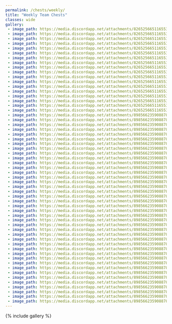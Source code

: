 ```yaml
---
permalink: /chests/weekly/
title: "Weekly Team Chests"
classes: wide
gallery:
 - image_path: https://media.discordapp.net/attachments/826525665116553228/828439500291702784/image3.png?width=398&height=278
 - image_path: https://media.discordapp.net/attachments/826525665116553228/835731161807323166/IMG_3401.PNG?width=398&height=278
 - image_path: https://media.discordapp.net/attachments/826525665116553228/835731730722979850/IMG_3491.PNG?width=398&height=278
 - image_path: https://media.discordapp.net/attachments/826525665116553228/836040890132201492/image0.png?width=398&height=278
 - image_path: https://media.discordapp.net/attachments/826525665116553228/840815697877008414/IMG_3854.PNG?width=398&height=278
 - image_path: https://media.discordapp.net/attachments/826525665116553228/862195630809415710/IMG_3970.PNG?width=398&height=278
 - image_path: https://media.discordapp.net/attachments/826525665116553228/862196472019681290/IMG_4287.PNG?width=398&height=278
 - image_path: https://media.discordapp.net/attachments/826525665116553228/862197111247863848/IMG_4585.PNG?width=398&height=278
 - image_path: https://media.discordapp.net/attachments/826525665116553228/862198154719395850/IMG_5146.PNG?width=398&height=278
 - image_path: https://media.discordapp.net/attachments/826525665116553228/862198519250026526/IMG_5363.PNG?width=398&height=278
 - image_path: https://media.discordapp.net/attachments/826525665116553228/862199110861848596/IMG_5848.PNG?width=398&height=278
 - image_path: https://media.discordapp.net/attachments/826525665116553228/866190607130558484/IMG_3346.PNG?width=398&height=278
 - image_path: https://media.discordapp.net/attachments/826525665116553228/874157621752520764/IMG_6731.PNG?width=398&height=278
 - image_path: https://media.discordapp.net/attachments/826525665116553228/874157907451715634/IMG_7002.PNG?width=398&height=278
 - image_path: https://media.discordapp.net/attachments/826525665116553228/874158106270130176/IMG_7278.PNG?width=398&height=278
 - image_path: https://media.discordapp.net/attachments/826525665116553228/874158473498230805/IMG_7726.PNG?width=398&height=278
 - image_path: https://media.discordapp.net/attachments/826525665116553228/886523714013921320/IMG_8272.PNG?width=398&height=278
 - image_path: https://media.discordapp.net/attachments/826525665116553228/886524619887116339/IMG_8562.PNG?width=398&height=278
 - image_path: https://media.discordapp.net/attachments/898566235908878366/898566712692191262/IMG_3980.PNG?width=398&height=278
 - image_path: https://media.discordapp.net/attachments/898566235908878366/898567001503567911/IMG_9831.PNG?width=398&height=278
 - image_path: https://media.discordapp.net/attachments/898566235908878366/915677099258429450/IMG_9831.PNG?width=398&height=278
 - image_path: https://media.discordapp.net/attachments/898566235908878366/915677342666477568/IMG_0116.PNG?width=398&height=278
 - image_path: https://media.discordapp.net/attachments/898566235908878366/915677676826656768/IMG_0296.PNG?width=398&height=278
 - image_path: https://media.discordapp.net/attachments/898566235908878366/915677876475551754/IMG_0563.PNG?width=398&height=278
 - image_path: https://media.discordapp.net/attachments/898566235908878366/915678303728312360/IMG_0878.PNG?width=398&height=278
 - image_path: https://media.discordapp.net/attachments/898566235908878366/915678598839558174/IMG_1237.PNG?width=398&height=278
 - image_path: https://media.discordapp.net/attachments/898566235908878366/915678974171029534/IMG_1886.PNG?width=398&height=278
 - image_path: https://media.discordapp.net/attachments/898566235908878366/915679346486824990/IMG_2083.PNG?width=398&height=278
 - image_path: https://media.discordapp.net/attachments/898566235908878366/917773063221817384/IMG_2439.PNG?width=398&height=278
 - image_path: https://media.discordapp.net/attachments/898566235908878366/950861307421261924/IMG_2626.PNG?width=398&height=278
 - image_path: https://media.discordapp.net/attachments/898566235908878366/950861720547651604/IMG_2802.PNG?width=398&height=278
 - image_path: https://media.discordapp.net/attachments/898566235908878366/950862108134887435/IMG_3217.PNG?width=398&height=278
 - image_path: https://media.discordapp.net/attachments/898566235908878366/950862302637346848/IMG_3410.PNG?width=398&height=278
 - image_path: https://media.discordapp.net/attachments/898566235908878366/950862479695695922/IMG_3578.PNG?width=398&height=278
 - image_path: https://media.discordapp.net/attachments/898566235908878366/950863179012005958/IMG_4671.PNG?width=398&height=278
 - image_path: https://media.discordapp.net/attachments/898566235908878366/1024586725516918794/IMG_9450.PNG?width=398&height=278
 - image_path: https://media.discordapp.net/attachments/898566235908878366/1024587111975882872/IMG_4969.PNG?width=398&height=278
 - image_path: https://media.discordapp.net/attachments/898566235908878366/1024587239965081650/IMG_5158.PNG?width=398&height=278
 - image_path: https://media.discordapp.net/attachments/898566235908878366/1024587448119988294/IMG_5229.PNG?width=398&height=278
 - image_path: https://media.discordapp.net/attachments/898566235908878366/1024587449206325268/IMG_5312.PNG?width=398&height=278
 - image_path: https://media.discordapp.net/attachments/898566235908878366/1024587580995555368/IMG_5437.PNG?width=398&height=278
 - image_path: https://media.discordapp.net/attachments/898566235908878366/1024587700847792178/IMG_4649.PNG?width=398&height=278
 - image_path: https://media.discordapp.net/attachments/898566235908878366/1024587900450525225/IMG_5570.PNG?width=398&height=278
 - image_path: https://media.discordapp.net/attachments/898566235908878366/1024588357503811604/IMG_5874.PNG?width=398&height=278
 - image_path: https://media.discordapp.net/attachments/898566235908878366/1024588359189934151/IMG_5933.PNG?width=398&height=278
 - image_path: https://media.discordapp.net/attachments/898566235908878366/1024588495852949524/IMG_6029.PNG?width=398&height=278
 - image_path: https://media.discordapp.net/attachments/898566235908878366/1024588502857429022/IMG_5981.PNG?width=398&height=278
 - image_path: https://media.discordapp.net/attachments/898566235908878366/1024589194020003850/IMG_6136.PNG?width=398&height=278
 - image_path: https://media.discordapp.net/attachments/898566235908878366/1024589194670133248/IMG_6077.PNG?width=398&height=278
 - image_path: https://media.discordapp.net/attachments/898566235908878366/1024589301935251547/IMG_5110.PNG?width=398&height=278
 - image_path: https://media.discordapp.net/attachments/898566235908878366/1024589421896544287/IMG_6365.PNG?width=398&height=278
 - image_path: https://media.discordapp.net/attachments/898566235908878366/1024589422840262676/IMG_6336.PNG?width=398&height=278
 - image_path: https://media.discordapp.net/attachments/898566235908878366/1024589533095919657/IMG_6477.PNG?width=398&height=278
 - image_path: https://media.discordapp.net/attachments/898566235908878366/1024589720786829362/IMG_5554.PNG?width=398&height=278
 - image_path: https://media.discordapp.net/attachments/898566235908878366/1024589740953047050/IMG_6578.PNG?width=398&height=278
 - image_path: https://media.discordapp.net/attachments/898566235908878366/1024589741020151838/IMG_6609.PNG?width=398&height=278
 - image_path: https://media.discordapp.net/attachments/898566235908878366/1024589839972175894/IMG_6691.PNG?width=398&height=278
 - image_path: https://media.discordapp.net/attachments/898566235908878366/1028380464622350437/IMG_6802.PNG?width=398&height=278
---  
```



{% include gallery %}














































































































































































































































































































































































































































































































































































































































































































































































































































































































































